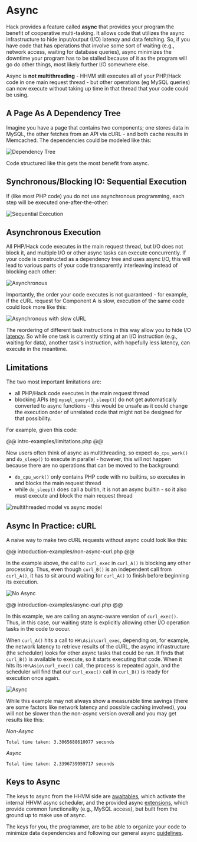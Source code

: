 # Async

Hack provides a feature called **async** that provides your program the benefit of cooperative multi-tasking. It allows code that utilizes the async infrastructure to hide input/output (I/O) latency and data fetching. So, if you have code that has operations that involve some sort of waiting (e.g., network access, waiting for database queries), async minimizes the downtime your program has to be stalled because of it as the program will go do other things, most likely further I/O somewhere else.

Async is **not multithreading** - HHVM still executes all of your PHP/Hack code in one main request thread - but other operations (eg MySQL queries) can now execute without taking up time in that thread that your code could be using.

## A Page As A Dependency Tree

Imagine you have a page that contains two components; one stores data in MySQL, the other fetches from an API via cURL - and both cache results in Memcached. The dependencies could be modeled like this:

![Dependency Tree](/images/async/async-dependency.png)

Code structured like this gets the most benefit from async.

## Synchronous/Blocking IO: Sequential Execution

If (like most PHP code) you do not use asynchronous programming, each step will be executed one-after-the-other:

![Sequential Execution](/images/async/async-sequential.png)

## Asynchronous Execution

All PHP/Hack code executes in the main request thread, but I/O does not block it, and multiple I/O or other async tasks can execute concurrently. If your code is constructed as a dependency tree and uses async I/O, this will lead to various parts of your code transparently interleaving instead of blocking each other:

![Asynchronous](/images/async/async-always-busy.png)

Importantly, the order your code executes is not guaranteed - for example, if the cURL request for Component A is slow, execution of the same code could look more like this:

![Asynchronous with slow cURL](/images/async/async-slow-curl.png)

The reordering of different task instructions in this way allow you to hide I/O [latency](https://en.wikipedia.org/wiki/Latency_\(engineering\)). So while one task is currently sitting at an I/O instruction (e.g., waiting for data), another task's instruction, with hopefully less latency, can execute in the meantime.

## Limitations

The two most important limitations are:

 - all PHP/Hack code executes in the main request thread
 - blocking APIs (eg `mysql_query()`, `sleep()`) do not get automatically
   converted to async functions  - this would be unsafe as it could change the
   execution order of unrelated code that might not be designed for that
   possibility.

For example, given this code:

@@ intro-examples/limitations.php @@

New users often think of async as multithreading, so expect `do_cpu_work()` and `do_sleep()` to execute in parallel - however, this will not happen because there are no operations that can be moved to the background:

 - `do_cpu_work()` only contains PHP code with no builtins, so executes
   in and blocks the main request thread
 - while `do_sleep()` does call a builtin, it is not an async builtin - so it
   also must execute and block the main request thread

![multithreaded model vs async model](/images/async/limitations.png)

## Async In Practice: cURL

A naive way to make two cURL requests without async could look like this:

@@ introduction-examples/non-async-curl.php @@

In the example above, the call to `curl_exec` in `curl_A()` is blocking any other processing. Thus, even though `curl_B()` is an independent call from `curl_A()`, it has to sit around waiting for `curl_A()` to finish before beginning its execution.

![No Async](/images/async/curl-synchronous.png)

@@ introduction-examples/async-curl.php @@

In this example, we are calling an async-aware version of `curl_exec()`. Thus, in this case, our waiting state is explicitly allowing other I/O operation tasks in the code to occur.

When `curl_A()` hits a call to `HH\Asio\curl_exec`, depending on, for example, the network latency to retrieve results of the cURL, the async infrastructure (the scheduler) looks for other async tasks that could be run. It finds that `curl_B()` is available to execute, so it starts executing that code. When it hits its `HH\Asio\curl_exec()` call, the process is repeated again, and the scheduler will find that our `curl_exec()` call in `curl_B()` is ready for execution once again.

![Async](/images/async/curl-async.png)

While this example may not always show a measurable time savings (there are some factors like network latency and possible caching involved), you will not be slower than the non-async version overall and you may get results like this:

*Non-Async*
```
Total time taken: 3.3065688610077 seconds
```

*Async*
```
Total time taken: 2.3396739959717 seconds
```

## Keys to Async

The keys to async from the HHVM side are [awaitables](awaitables.md), which activate the internal HHVM async scheduler, and the provided async [extensions](extensions.md), which provide common functionality (e.g., MySQL access), but built from the ground up to make use of async.

The keys for you, the programmer, are to be able to organize your code to minimize data dependencies and following our general async [guidelines](guidelines.md).
